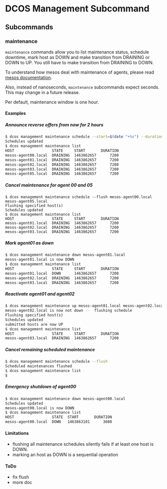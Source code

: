 DCOS Management Subcommand
==========================


## Subcommands
### maintenance
`maintenance` commands allow you to list maintenance status, schedule downtime, mark host as DOWN and make transition from DRAINING or DOWN to UP. You still have to make transition from DRAINING to DOWN.

To understand how mesos deal with maintenance of agents, please read [mesos documentation](http://mesos.apache.org/documentation/latest/maintenance/).

Also, instead of nanoseconds, `maintenance` subcommands expect seconds. This may change in a future release.

Per default, maintenance window is one hour.

#### Examples
##### Announce reverse offers from now for 2 hours 
```sh
$ dcos management maintenance schedule --start=$(date "+%s") --duration=7200 mesos-agent00.local mesos-agent01.local mesos-agent02.local mesos-agent03.local mesos-agent05.local
Schedules updated
$ dcos management maintenance list
HOST                 STATE     START       DURATION  
mesos-agent00.local  DRAINING  1463862657      7200  
mesos-agent01.local  DRAINING  1463862657      7200  
mesos-agent02.local  DRAINING  1463862657      7200  
mesos-agent03.local  DRAINING  1463862657      7200  
mesos-agent05.local  DRAINING  1463862657      7200 
```
##### Cancel maintenance for agent 00 and 05 
```
$ dcos management maintenance schedule --flush mesos-agent00.local mesos-agent05.local
Flushing specified host(s)
Schedules updated
$ dcos management maintenance list
HOST                 STATE     START       DURATION  
mesos-agent01.local  DRAINING  1463862657      7200  
mesos-agent02.local  DRAINING  1463862657      7200  
mesos-agent03.local  DRAINING  1463862657      7200  
```
##### Mark agent01 as down
```sh
$ dcos management maintenance down mesos-agent01.local
mesos-agent01.local is now DOWN
$ dcos management maintenance list
HOST                 STATE     START       DURATION  
mesos-agent01.local  DOWN      1463862657      7200  
mesos-agent02.local  DRAINING  1463862657      7200  
mesos-agent03.local  DRAINING  1463862657      7200  

```
##### Reactivate agent01 and agent02
```sh
$ dcos management maintenance up mesos-agent01.local mesos-agent02.local
mesos-agent02.local is now not down --  flushing schedule
Flushing specified host(s)
Schedules updated
submitted hosts are now UP
$ dcos management maintenance list
HOST                 STATE     START       DURATION  
mesos-agent03.local  DRAINING  1463862657      7200  

```
##### Cancel remaining scheduled maintenance
```sh
$ dcos management maintenance schedule --flush 
Scheduled maintenances flushed
$ dcos management maintenance list
$ 
```
##### Emergency shutdown of agent00
```sh
$ dcos management maintenance down mesos-agent00.local 
Schedules updated
mesos-agent00.local is now DOWN
$ dcos management maintenance list
HOST                 STATE  START       DURATION  
mesos-agent00.local  DOWN   1463863101      3600  

```
#### Limitations
- flushing all maintenance schedules silently fails if at least one host is DOWN.
- marking an host as DOWN is a sequential operation

#### ToDo
- fix flush
- more doc
